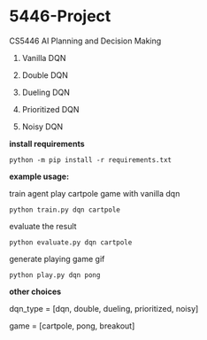 # 5446-Project
CS5446 AI Planning and Decision Making

1. Vanilla DQN

2. Double DQN

3. Dueling DQN

4. Prioritized DQN

5. Noisy DQN

**install requirements**
```
python -m pip install -r requirements.txt
```

**example usage:**

train agent play cartpole game with vanilla dqn
```
python train.py dqn cartpole
```
evaluate the result
```
python evaluate.py dqn cartpole
```
generate playing game gif
```
python play.py dqn pong
```
**other choices**

dqn_type = [dqn, double, dueling, prioritized, noisy]

game = [cartpole, pong, breakout]